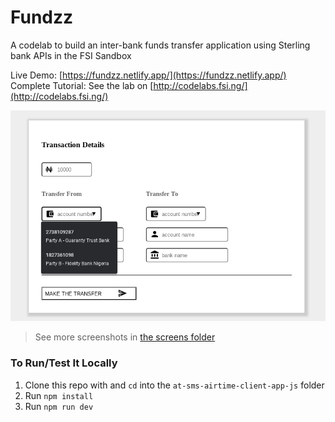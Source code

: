 # Fundzz

A codelab to build an inter-bank funds transfer application using Sterling bank APIs in the FSI Sandbox

Live Demo: [https://fundzz.netlify.app/](https://fundzz.netlify.app/)
<br />
Complete Tutorial: See the lab on [http://codelabs.fsi.ng/](http://codelabs.fsi.ng/)

<img src="src/images/screens/account-selection.png">

> See more screenshots in [the screens folder](./src/images/screens)

### To Run/Test It Locally

1.  Clone this repo with and `cd` into the `at-sms-airtime-client-app-js` folder
2.  Run `npm install`
3.  Run `npm run dev`
